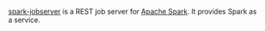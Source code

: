 [spark-jobserver][1] is a REST job server for [Apache Spark][2].  It provides Spark as a service.

  [1]: https://github.com/spark-jobserver/spark-jobserver
  [2]: http://spark-project.org